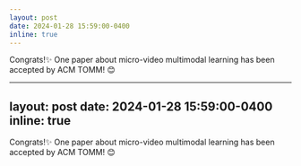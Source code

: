 ```yaml
---
layout: post
date: 2024-01-28 15:59:00-0400
inline: true
---
```

Congrats!:sparkles: One paper about micro-video multimodal learning has been accepted by ACM TOMM! :blush: 


---
layout: post
date: 2024-01-28 15:59:00-0400
inline: true
---
Congrats!:sparkles: One paper about micro-video multimodal learning has been accepted by ACM TOMM! :blush: 


